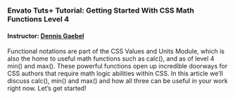 ### Envato Tuts+ Tutorial: Getting Started With CSS Math Functions Level 4
#### Instructor: [Dennis Gaebel](https://tutsplus.com/authors/dennis-gaebel)

Functional notations are part of the CSS Values and Units Module, which is also the home to useful math functions such as calc(), and as of level 4 min() and max(). These powerful functions open up incredible doorways for CSS authors that require math logic abilities within CSS. In this article we’ll discuss calc(), min() and max() and how all three can be useful in your work right now. Let’s get started!
